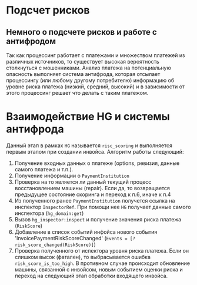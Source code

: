 # Подсчет рисков

## Немного о подсчете рисков и работе с антифродом

Так как процессинг работает с платежами и множеством платежей из различных 
источников, то существует высокая вероятность столкнуться с мошенниками.
Анализ платежа на потенциальную опасность выполняет система антифрода,
которая отсылает процессингу (или любому другому потребителю) информацию 
об уровне риска платежа (низкий, средний, высокий) и в зависимости от этого
процессинг решает что делать с таким платежом.

# Взаимодействие HG и системы антифрода

Данный этап в рамках `HG` называется `risc_scoring` и выполняется первым 
этапом при создании инвойса.
Алгоритм работы следующий:
1. Получение входных данных о платеже (options, ревизия, данные самого платежа и т.п.).
2. Получение информации о `PaymentInstitution` 
3. Проверка на то является ли данный текущий процесс восстановлением машины (repair).
Если да, то возвращается предыдущее состояние скоринга и переход к п.6, иначе к п.4
4. Из полученного ранее `PaymentInstitution` получется ссылка на инспектор `InspectorRef`.
При помощи нее `HG` получает данные самого инспектора (`hg_domain:get`)
5. Вызов `hg_inspector:inspect` и получение значения риска платежа (`RiskScore`)
6. Добавление в список событий инфойса нового события 'InvoicePaymentRiskScoreChanged' 
(`Events = [?risk_score_changed(RiskScore)]`)
7. Проверка полученного от испектора уровня риска платежа. Если он слишком высок (фатален),
то выбрасывается ошибка `risk_score_is_too_high`. В противном случае происходит обновление 
машины, связанной с инвойсом, новым событием оценки риска и переход на следующий этап обработки 
входящего инвойса.